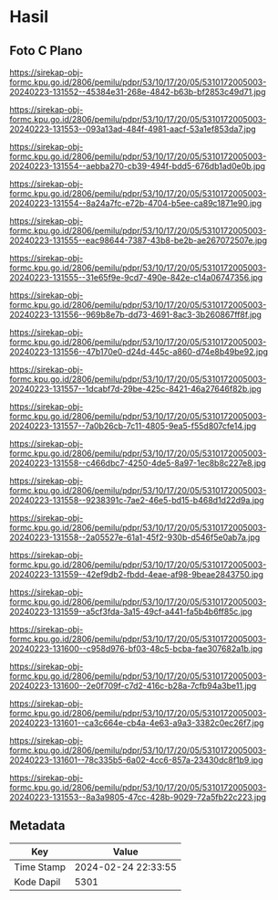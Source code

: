 # Hasil

## Foto C Plano

https://sirekap-obj-formc.kpu.go.id/2806/pemilu/pdpr/53/10/17/20/05/5310172005003-20240223-131552--45384e31-268e-4842-b63b-bf2853c49d71.jpg

https://sirekap-obj-formc.kpu.go.id/2806/pemilu/pdpr/53/10/17/20/05/5310172005003-20240223-131553--093a13ad-484f-4981-aacf-53a1ef853da7.jpg

https://sirekap-obj-formc.kpu.go.id/2806/pemilu/pdpr/53/10/17/20/05/5310172005003-20240223-131554--aebba270-cb39-494f-bdd5-676db1ad0e0b.jpg

https://sirekap-obj-formc.kpu.go.id/2806/pemilu/pdpr/53/10/17/20/05/5310172005003-20240223-131554--8a24a7fc-e72b-4704-b5ee-ca89c1871e90.jpg

https://sirekap-obj-formc.kpu.go.id/2806/pemilu/pdpr/53/10/17/20/05/5310172005003-20240223-131555--eac98644-7387-43b8-be2b-ae267072507e.jpg

https://sirekap-obj-formc.kpu.go.id/2806/pemilu/pdpr/53/10/17/20/05/5310172005003-20240223-131555--31e65f9e-9cd7-490e-842e-c14a06747356.jpg

https://sirekap-obj-formc.kpu.go.id/2806/pemilu/pdpr/53/10/17/20/05/5310172005003-20240223-131556--969b8e7b-dd73-4691-8ac3-3b260867ff8f.jpg

https://sirekap-obj-formc.kpu.go.id/2806/pemilu/pdpr/53/10/17/20/05/5310172005003-20240223-131556--47b170e0-d24d-445c-a860-d74e8b49be92.jpg

https://sirekap-obj-formc.kpu.go.id/2806/pemilu/pdpr/53/10/17/20/05/5310172005003-20240223-131557--1dcabf7d-29be-425c-8421-46a27646f82b.jpg

https://sirekap-obj-formc.kpu.go.id/2806/pemilu/pdpr/53/10/17/20/05/5310172005003-20240223-131557--7a0b26cb-7c11-4805-9ea5-f55d807cfe14.jpg

https://sirekap-obj-formc.kpu.go.id/2806/pemilu/pdpr/53/10/17/20/05/5310172005003-20240223-131558--c466dbc7-4250-4de5-8a97-1ec8b8c227e8.jpg

https://sirekap-obj-formc.kpu.go.id/2806/pemilu/pdpr/53/10/17/20/05/5310172005003-20240223-131558--9238391c-7ae2-46e5-bd15-b468d1d22d9a.jpg

https://sirekap-obj-formc.kpu.go.id/2806/pemilu/pdpr/53/10/17/20/05/5310172005003-20240223-131558--2a05527e-61a1-45f2-930b-d546f5e0ab7a.jpg

https://sirekap-obj-formc.kpu.go.id/2806/pemilu/pdpr/53/10/17/20/05/5310172005003-20240223-131559--42ef9db2-fbdd-4eae-af98-9beae2843750.jpg

https://sirekap-obj-formc.kpu.go.id/2806/pemilu/pdpr/53/10/17/20/05/5310172005003-20240223-131559--a5cf3fda-3a15-49cf-a441-fa5b4b6ff85c.jpg

https://sirekap-obj-formc.kpu.go.id/2806/pemilu/pdpr/53/10/17/20/05/5310172005003-20240223-131600--c958d976-bf03-48c5-bcba-fae307682a1b.jpg

https://sirekap-obj-formc.kpu.go.id/2806/pemilu/pdpr/53/10/17/20/05/5310172005003-20240223-131600--2e0f709f-c7d2-416c-b28a-7cfb94a3be11.jpg

https://sirekap-obj-formc.kpu.go.id/2806/pemilu/pdpr/53/10/17/20/05/5310172005003-20240223-131601--ca3c664e-cb4a-4e63-a9a3-3382c0ec26f7.jpg

https://sirekap-obj-formc.kpu.go.id/2806/pemilu/pdpr/53/10/17/20/05/5310172005003-20240223-131601--78c335b5-6a02-4cc6-857a-23430dc8f1b9.jpg

https://sirekap-obj-formc.kpu.go.id/2806/pemilu/pdpr/53/10/17/20/05/5310172005003-20240223-131553--8a3a9805-47cc-428b-9029-72a5fb22c223.jpg


## Metadata

| Key        | Value               |
| ---------- | ------------------- |
| Time Stamp | 2024-02-24 22:33:55 |
| Kode Dapil | 5301                |



